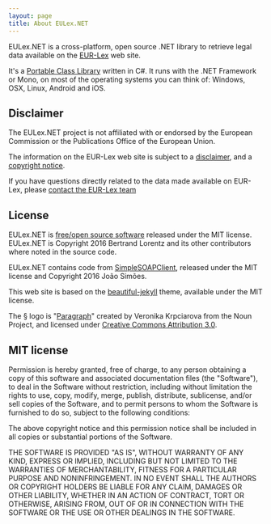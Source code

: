 ```yaml
---
layout: page
title: About EULex.NET
---
```


EULex.NET is a cross-platform, open source .NET library to retrieve legal data available on the [EUR-Lex](http://eur-lex.europa.eu) web site.

It's a [Portable Class Library](https://developer.xamarin.com/guides/cross-platform/application_fundamentals/pcl/introduction_to_portable_class_libraries/) written in C#. It runs with the .NET Framework or Mono, on most of the operating systems you can think of: Windows, OSX, Linux, Android and iOS.

## Disclaimer

The EULex.NET project is not affiliated with or endorsed by the European Commission or the Publications Office of the European Union.

The information on the EUR-Lex web site is subject to a [disclaimer](http://eur-lex.europa.eu/content/legal-notice/legal-notice.html),
and a [copyright notice](http://eur-lex.europa.eu/content/legal-notice/legal-notice.html#droits).

If you have questions directly related to the data made available on EUR-Lex, please
[contact the EUR-Lex team](http://eur-lex.europa.eu/contact.html)

## License

EULex.NET is [free/open source software](http://www.gnu.org/philosophy/free-sw.html) released under the MIT license.
EULex.NET is Copyright 2016 Bertrand Lorentz and its other contributors where noted in the source code.

EULex.NET contains code from [SimpleSOAPClient](https://github.com/gravity00/SimpleSOAPClient),
released under the MIT license and Copyright 2016 João Simões.

This web site is based on the [beautiful-jekyll](http://deanattali.com/beautiful-jekyll/) theme,
available under the MIT license.

The § logo is "[Paragraph](https://thenounproject.com/term/paragraph/379690/)" created by Veronika Krpciarova from the Noun Project, and licensed under [Creative Commons Attribution 3.0](http://creativecommons.org/licenses/by/3.0/us/).

## MIT license

Permission is hereby granted, free of charge, to any person obtaining a copy
of this software and associated documentation files (the "Software"), to deal
in the Software without restriction, including without limitation the rights
to use, copy, modify, merge, publish, distribute, sublicense, and/or sell
copies of the Software, and to permit persons to whom the Software is
furnished to do so, subject to the following conditions:

The above copyright notice and this permission notice shall be included in all
copies or substantial portions of the Software.

THE SOFTWARE IS PROVIDED "AS IS", WITHOUT WARRANTY OF ANY KIND, EXPRESS OR
IMPLIED, INCLUDING BUT NOT LIMITED TO THE WARRANTIES OF MERCHANTABILITY,
FITNESS FOR A PARTICULAR PURPOSE AND NONINFRINGEMENT. IN NO EVENT SHALL THE
AUTHORS OR COPYRIGHT HOLDERS BE LIABLE FOR ANY CLAIM, DAMAGES OR OTHER
LIABILITY, WHETHER IN AN ACTION OF CONTRACT, TORT OR OTHERWISE, ARISING FROM,
OUT OF OR IN CONNECTION WITH THE SOFTWARE OR THE USE OR OTHER DEALINGS IN THE
SOFTWARE.
